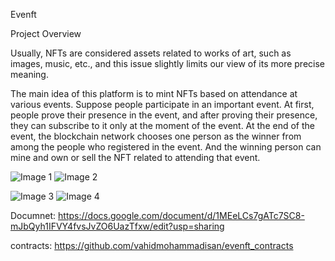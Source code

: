 Evenft

Project Overview

Usually, NFTs are considered assets related to works of art, such as images, music, etc., and this issue slightly limits our view of its more precise meaning.

The main idea of this platform is to mint NFTs based on attendance at various events. Suppose people participate in an important event. At first, people prove their presence in the event, and after proving their presence, they can subscribe to it only at the moment of the event.
At the end of the event, the blockchain network chooses one person as the winner from among the people who registered in the event. And the winning person can mine and own or sell the NFT related to attending that event.

![Image 1](1.png)
![Image 2](2.png)


![Image 3](3.png)
![Image 4](4.png)

Documnet:
https://docs.google.com/document/d/1MEeLCs7gATc7SC8-mJbQyh1IFVY4fvsJvZO6UazTfxw/edit?usp=sharing

contracts:
https://github.com/vahidmohammadisan/evenft_contracts
